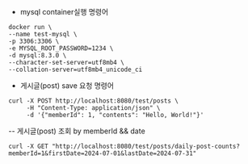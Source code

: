 - mysql container실행 명령어
```
docker run \
--name test-mysql \
-p 3306:3306 \
-e MYSQL_ROOT_PASSWORD=1234 \
-d mysql:8.3.0 \
--character-set-server=utf8mb4 \
--collation-server=utf8mb4_unicode_ci
```


- 게시글(post) save 요청 명령어
```
curl -X POST http://localhost:8080/test/posts \
     -H "Content-Type: application/json" \
     -d '{"memberId": 1, "contents": "Hello, World!"}'
```

-- 게시글(post) 조회 by memberId && date
```
curl -X GET "http://localhost:8080/test/posts/daily-post-counts?memberId=1&firstDate=2024-07-01&lastDate=2024-07-31"
```